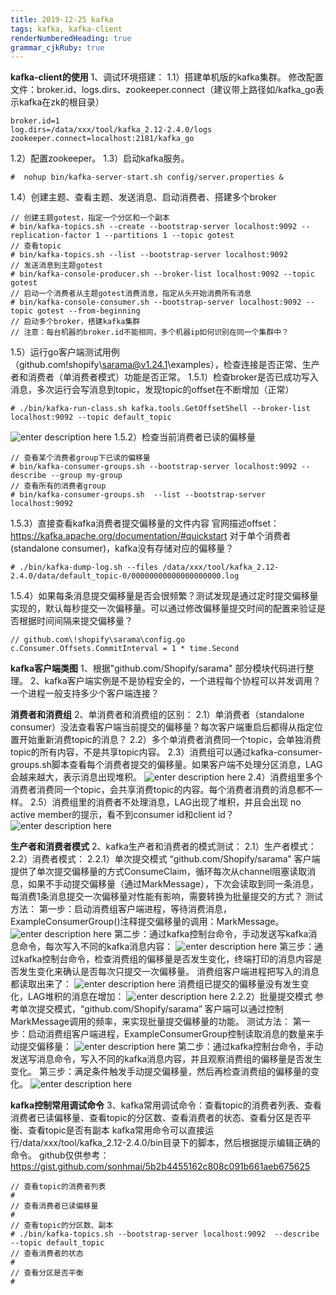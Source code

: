 ```yaml
---
title: 2019-12-25 kafka
tags: kafka, kafka-client
renderNumberedHeading: true
grammar_cjkRuby: true
---
```



**kafka-client的使用**
1、调试环境搭建：
1.1）搭建单机版的kafka集群。
        修改配置文件：broker.id、logs.dirs、zookeeper.connect（建议带上路径如/kafka_go表示kafka在zk的根目录）		
``` shell
broker.id=1
log.dirs=/data/xxx/tool/kafka_2.12-2.4.0/logs
zookeeper.connect=localhost:2181/kafka_go
```
1.2）配置zookeeper。
1.3）启动kafka服务。
``` shell
#  nohup bin/kafka-server-start.sh config/server.properties &
```
1.4）创建主题、查看主题、发送消息、启动消费者、搭建多个broker
``` shell
// 创建主题gotest，指定一个分区和一个副本
# bin/kafka-topics.sh --create --bootstrap-server localhost:9092 --replication-factor 1 --partitions 1 --topic gotest
// 查看topic
# bin/kafka-topics.sh --list --bootstrap-server localhost:9092
// 发送消息到主题gotest
# bin/kafka-console-producer.sh --broker-list localhost:9092 --topic gotest
// 启动一个消费者从主题gotest消费消息，指定从头开始消费所有消息
# bin/kafka-console-consumer.sh --bootstrap-server localhost:9092 --topic gotest --from-beginning
// 启动多个broker，搭建kafka集群
// 注意：每台机器的broker.id不能相同，多个机器ip如何识别在同一个集群中？
```
1.5）运行go客户端测试用例（github.com\!shopify\sarama@v1.24.1\examples），检查连接是否正常、生产者和消费者（单消费者模式）功能是否正常。
1.5.1）检查broker是否已成功写入消息，多次运行会写消息到topic，发现topic的offset在不断增加（正常）
``` shell
# ./bin/kafka-run-class.sh kafka.tools.GetOffsetShell --broker-list localhost:9092 --topic default_topic
```
![enter description here](./images/1577259176852.png)
1.5.2）检查当前消费者已读的偏移量
``` shell
// 查看某个消费者group下已读的偏移量
# bin/kafka-consumer-groups.sh --bootstrap-server localhost:9092 --describe --group my-group
// 查看所有的消费者group
# bin/kafka-consumer-groups.sh  --list --bootstrap-server localhost:9092
```
1.5.3）直接查看kafka消费者提交偏移量的文件内容
官网描述offset：https://kafka.apache.org/documentation/#quickstart
对于单个消费者(standalone consumer)，kafka没有存储对应的偏移量？
``` shell
# ./bin/kafka-dump-log.sh --files /data/xxx/tool/kafka_2.12-2.4.0/data/default_topic-0/00000000000000000000.log
```
1.5.4）如果每条消息提交偏移量是否会很频繁？测试发现是通过定时提交偏移量实现的，默认每秒提交一次偏移量。可以通过修改偏移量提交时间的配置来验证是否根据时间间隔来提交偏移量？
``` golang
// github.com\!shopify\sarama\config.go
c.Consumer.Offsets.CommitInterval = 1 * time.Second
```


**kafka客户端类图**
1、根据"github.com/Shopify/sarama" 部分模块代码进行整理。
2、kafka客户端实例是不是协程安全的，一个进程每个协程可以并发调用？一个进程一般支持多少个客户端连接？


**消费者和消费组**
2、单消费者和消费组的区别：
2.1）单消费者（standalone consumer）没法查看客户端当前提交的偏移量？每次客户端重启后都得从指定位置开始重新消费topic的消息？
2.2）多个单消费者消费同一个topic，会单独消费topic的所有内容，不是共享topic内容。
2.3）消费组可以通过kafka-consumer-groups.sh脚本查看每个消费者提交的偏移量。如果客户端不处理分区消息，LAG会越来越大，表示消息出现堆积。
![enter description here](./images/1577328435487.png)
2.4）消费组里多个消费者消费同一个topic，会共享消费topic的内容。每个消费者消费的消息都不一样。
2.5）消费组里的消费者不处理消息，LAG出现了堆积，并且会出现 no active member的提示，看不到consumer id和client id？
![enter description here](./images/1577329272078.png)

**生产者和消费者模式**
2、kafka生产者和消费者的模式测试：
2.1）生产者模式：
2.2）消费者模式：
2.2.1）单次提交模式
“github.com/Shopify/sarama” 客户端提供了单次提交偏移量的方式ConsumeClaim，循环每次从channel阻塞读取消息，如果不手动提交偏移量（通过MarkMessage），下次会读取到同一条消息，每消费1条消息提交一次偏移量对性能有影响，需要转换为批量提交的方式？
测试方法：
第一步：启动消费组客户端进程，等待消费消息，ExampleConsumerGroup()注释提交偏移量的调用：MarkMessage。
![enter description here](./images/1577346104235.png)
第二步：通过kafka控制台命令，手动发送写kafka消息命令，每次写入不同的kafka消息内容：
![enter description here](./images/1577345645984.png)
第三步：通过kafka控制台命令，检查消费组的偏移量是否发生变化，终端打印的消息内容是否发生变化来确认是否每次只提交一次偏移量。
消费组客户端进程把写入的消息都读取出来了：
![enter description here](./images/1577345576031.png)
消费组已提交的偏移量没有发生变化，LAG堆积的消息在增加：
![enter description here](./images/1577345868824.png)
2.2.2）批量提交模式
参考单次提交模式，“github.com/Shopify/sarama” 客户端可以通过控制MarkMessage调用的频率，来实现批量提交偏移量的功能。
测试方法：
第一步：启动消费组客户端进程，ExampleConsumerGroup控制读取消息的数量来手动提交偏移量：
![enter description here](./images/1577347176041.png)
第二步：通过kafka控制台命令，手动发送写消息命令，写入不同的kafka消息内容，并且观察消费组的偏移量是否发生变化。
第三步：满足条件触发手动提交偏移量，然后再检查消费组的偏移量的变化。
![enter description here](./images/1577347062310.png)


**kafka控制常用调试命令**
3、kafka常用调试命令：查看topic的消费者列表、查看消费者已读偏移量、查看topic的分区数、查看消费者的状态、查看分区是否平衡、查看topic是否有副本
	kafka常用命令可以直接运行/data/xxx/tool/kafka_2.12-2.4.0/bin目录下的脚本，然后根据提示编辑正确的命令。
	github仅供参考：https://gist.github.com/sonhmai/5b2b4455162c808c091b661aeb675625
``` shell
// 查看topic的消费者列表
# 
// 查看消费者已读偏移量
# 
// 查看topic的分区数、副本
# ./bin/kafka-topics.sh --bootstrap-server localhost:9092  --describe --topic default_topic
// 查看消费者的状态
# 
// 查看分区是否平衡
# 

```